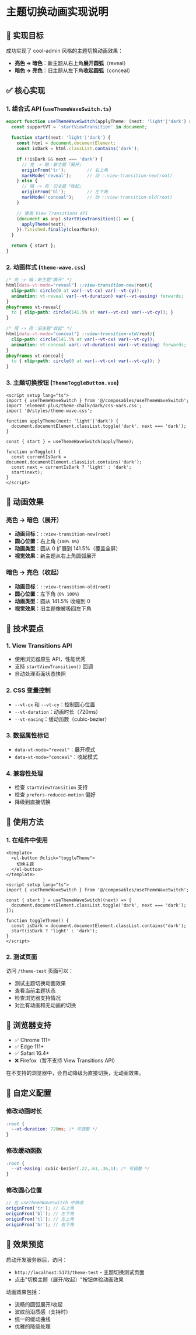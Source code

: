 # 主题切换动画实现说明

## 🎯 实现目标

成功实现了 cool-admin 风格的主题切换动画效果：

- **亮色 → 暗色**：新主题从右上角**展开圆弧**（reveal）
- **暗色 → 亮色**：旧主题从左下角**收起圆弧**（conceal）

## ✅ 核心实现

### 1. 组合式 API (`useThemeWaveSwitch.ts`)

```typescript
export function useThemeWaveSwitch(applyTheme: (next: 'light'|'dark') => void) {
  const supportVT = 'startViewTransition' in document;
  
  function start(next: 'light'|'dark') {
    const html = document.documentElement;
    const isDark = html.classList.contains('dark');

    if (!isDark && next === 'dark') {
      // 亮 -> 暗：新主题「展开」
      originFrom('tr');        // 右上角
      markMode('reveal');      // 动 ::view-transition-new(root)
    } else {
      // 暗 -> 亮：旧主题「收起」
      originFrom('bl');        // 左下角
      markMode('conceal');     // 动 ::view-transition-old(root)
    }

    // 使用 View Transitions API
    (document as any).startViewTransition(() => {
      applyTheme(next);
    }).finished.finally(clearMarks);
  }

  return { start };
}
```

### 2. 动画样式 (`theme-wave.css`)

```css
/* 亮 -> 暗：新主题"展开" */
html[data-vt-mode="reveal"] ::view-transition-new(root){
  clip-path: circle(0 at var(--vt-cx) var(--vt-cy));
  animation: vt-reveal var(--vt-duration) var(--vt-easing) forwards;
}
@keyframes vt-reveal{
  to { clip-path: circle(141.5% at var(--vt-cx) var(--vt-cy)); }
}

/* 暗 -> 亮：旧主题"收起" */
html[data-vt-mode="conceal"] ::view-transition-old(root){
  clip-path: circle(141.5% at var(--vt-cx) var(--vt-cy));
  animation: vt-conceal var(--vt-duration) var(--vt-easing) forwards;
}
@keyframes vt-conceal{
  to { clip-path: circle(0 at var(--vt-cx) var(--vt-cy)); }
}
```

### 3. 主题切换按钮 (`ThemeToggleButton.vue`)

```vue
<script setup lang="ts">
import { useThemeWaveSwitch } from '@/composables/useThemeWaveSwitch';
import 'element-plus/theme-chalk/dark/css-vars.css';
import '@/styles/theme-wave.css';

function applyTheme(next: 'light'|'dark') {
  document.documentElement.classList.toggle('dark', next === 'dark');
}

const { start } = useThemeWaveSwitch(applyTheme);

function onToggle() {
  const currentIsDark = document.documentElement.classList.contains('dark');
  const next = currentIsDark ? 'light' : 'dark';
  start(next);
}
</script>
```

## 🎨 动画效果

### 亮色 → 暗色（展开）
- **动画目标**：`::view-transition-new(root)`
- **圆心位置**：右上角 (`100% 0%`)
- **动画类型**：圆从 0 扩展到 141.5%（覆盖全屏）
- **视觉效果**：新主题从右上角圆弧展开

### 暗色 → 亮色（收起）
- **动画目标**：`::view-transition-old(root)`
- **圆心位置**：左下角 (`0% 100%`)
- **动画类型**：圆从 141.5% 收缩到 0
- **视觉效果**：旧主题像被吸回左下角

## 🔧 技术要点

### 1. View Transitions API
- 使用浏览器原生 API，性能优秀
- 支持 `startViewTransition()` 回调
- 自动处理页面状态快照

### 2. CSS 变量控制
- `--vt-cx` 和 `--vt-cy`：控制圆心位置
- `--vt-duration`：动画时长（720ms）
- `--vt-easing`：缓动函数（cubic-bezier）

### 3. 数据属性标记
- `data-vt-mode="reveal"`：展开模式
- `data-vt-mode="conceal"`：收起模式

### 4. 兼容性处理
- 检查 `startViewTransition` 支持
- 检查 `prefers-reduced-motion` 偏好
- 降级到直接切换

## 🚀 使用方法

### 1. 在组件中使用

```vue
<template>
  <el-button @click="toggleTheme">
    切换主题
  </el-button>
</template>

<script setup lang="ts">
import { useThemeWaveSwitch } from '@/composables/useThemeWaveSwitch';

const { start } = useThemeWaveSwitch((next) => {
  document.documentElement.classList.toggle('dark', next === 'dark');
});

function toggleTheme() {
  const isDark = document.documentElement.classList.contains('dark');
  start(isDark ? 'light' : 'dark');
}
</script>
```

### 2. 测试页面

访问 `/theme-test` 页面可以：
- 测试主题切换动画效果
- 查看当前主题状态
- 检查浏览器支持情况
- 对比有动画和无动画的切换

## 📱 浏览器支持

- ✅ Chrome 111+
- ✅ Edge 111+
- ✅ Safari 16.4+
- ❌ Firefox（暂不支持 View Transitions API）

在不支持的浏览器中，会自动降级为直接切换，无动画效果。

## 🎯 自定义配置

### 修改动画时长
```css
:root {
  --vt-duration: 720ms; /* 可调整 */
}
```

### 修改缓动函数
```css
:root {
  --vt-easing: cubic-bezier(.22,.61,.36,1); /* 可调整 */
}
```

### 修改圆心位置
```typescript
// 在 useThemeWaveSwitch 中修改
originFrom('tr'); // 右上角
originFrom('bl'); // 左下角
originFrom('tl'); // 左上角
originFrom('br'); // 右下角
```

## 🎉 效果预览

启动开发服务器后，访问：
- `http://localhost:5173/theme-test` - 主题切换测试页面
- 点击"切换主题（展开/收起）"按钮体验动画效果

动画效果包括：
- 流畅的圆弧展开/收起
- 波纹前沿质感（支持时）
- 统一的缓动曲线
- 优雅的降级处理
